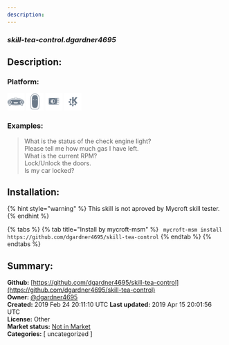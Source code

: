 ```yaml
---
description: 
---
```


### _skill-tea-control.dgardner4695_  
## Description:  
  
  
### Platform:  
 ![Mark I](../.gitbook/assets/mark-1-icon.png)  ![Mark II](../.gitbook/assets/mark-2-icon.png)  ![Picroft](../.gitbook/assets/picroft-icon.png)  ![plasmoid](../.gitbook/assets/kde.png)   
### Examples:  
> What is the status of the check engine light?  
> Please tell me how much gas I have left.  
> What is the current RPM?  
> Lock/Unlock the doors.  
> Is my car locked?  
  
## Installation:  
{% hint style="warning" %}
This skill is not aproved by Mycroft skill tester.
{% endhint %}
    
{% tabs %}
{% tab title="Install by mycroft-msm" %}
``` mycroft-msm install https://github.com/dgardner4695/skill-tea-control```
{% endtab %}
  {% endtabs %}
    
## Summary:  
**Github:** [https://github.com/dgardner4695/skill-tea-control](https://github.com/dgardner4695/skill-tea-control)  
**Owner:** [@dgardner4695](https://github.com/dgardner4695)  
**Created:** 2019 Feb 24 20:11:10 UTC  **Last updated:** 2019 Apr 15 20:01:56 UTC  
**License:** Other  
**Market status:** [Not in Market](https://market.mycroft.ai/skill/)  
**Categories:** [ uncategorized ]   
